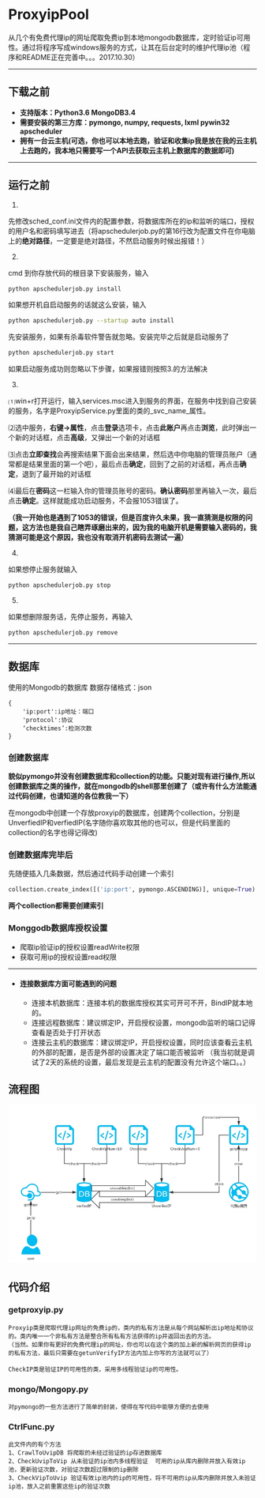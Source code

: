 # ProxyipPool
从几个有免费代理ip的网址爬取免费ip到本地mongodb数据库，定时验证ip可用性。通过将程序写成windows服务的方式，让其在后台定时的维护代理ip池（程序和README正在完善中。。。2017.10.30）

***
## 下载之前
* **支持版本：Python3.6 MongoDB3.4**
* **需要安装的第三方库：pymongo, numpy, requests, lxml pywin32 apscheduler**
* **拥有一台云主机(可选，你也可以本地去跑，验证和收集ip我是放在我的云主机上去跑的，我本地只需要写一个API去获取云主机上数据库的数据即可)**

***

## 运行之前
1.

先修改sched_conf.ini文件内的配置参数，将数据库所在的ip和监听的端口，授权的用户名和密码填写进去（将apschedulerjob.py的第16行改为配置文件在你电脑上的**绝对路径**，一定要是绝对路径，不然启动服务时候出报错！）

2.

cmd 到你存放代码的根目录下安装服务，输入 
```bash
python apschedulerjob.py install
```
如果想开机自启动服务的话就这么安装，输入
```bash
python apschedulerjob.py --startup auto install 
```
先安装服务，如果有杀毒软件警告就忽略。安装完毕之后就是启动服务了
```bash
python apschedulerjob.py start
```
如果启动服务成功则忽略以下步骤，如果报错则按照3.的方法解决

3.

⑴win+r打开运行，输入services.msc进入到服务的界面，在服务中找到自己安装的服务，名字是ProxyipService.py里面的类的\_svc\_name_属性。

⑵选中服务，**右键->属性**，点击**登录**选项卡，点击**此账户**再点击**浏览**，此时弹出一个新的对话框，点击**高级**，又弹出一个新的对话框

⑶点击**立即查找**会再搜索结果下面会出来结果，然后选中你电脑的管理员账户（通常都是结果里面的第一个吧），最后点击**确定**，回到了之前的对话框，再点击**确定**，退到了最开始的对话框

⑷最后在**密码**这一栏输入你的管理员账号的密码。**确认密码**那里再输入一次，最后点击**确定**。这样就能成功启动服务，不会报1053错误了。

__（我一开始也是遇到了1053的错误，但是百度许久未果，我一直猜测是权限的问题，这方法也是我自己瞎弄琢磨出来的，因为我的电脑开机是需要输入密码的，我猜测可能是这个原因，我也没有取消开机密码去测试一遍）__

4.
如果想停止服务就输入
```bash
python apschedulerjob.py stop
```

5.

如果想删除服务话，先停止服务，再输入
```bash
python apschedulerjob.py remove
```

***

## 数据库

使用的Mongodb的数据库
数据存储格式：json

    {
        'ip:port':ip地址：端口
        'protocol':协议
        ‘checktimes’:检测次数
    }
    
### 创建数据库    
__貌似pymongo并没有创建数据库和collection的功能。只能对现有进行操作,所以创建数据库之类的操作，就在mongodb的shell那里创建了（**或许有什么方法能通过代码创建，也请知道的各位教我一下**）__

在mongodb中创建一个存放proxyip的数据库，创建两个collection，分别是UnverfiedIP和verfiedIP(名字随你喜欢取其他的也可以，但是代码里面的collection的名字也得记得改)

### 创建数据库完毕后
先随便插入几条数据，然后通过代码手动创建一个索引
```python
collection.create_index([('ip:port', pymongo.ASCENDING)], unique=True)  # 创建索引
```
__两个collection都需要创建索引__

### Monggodb数据库授权设置
* 爬取ip验证ip的授权设置readWrite权限
* 获取可用ip的授权设置read权限
***

* #### 连接数据库方面可能遇到的问题

    * 连接本机数据库：连接本机的数据库授权其实可开可不开，BindIP就本地的。    
    * 连接远程数据库：建议绑定IP，开启授权设置，mongodb监听的端口记得查看是否处于打开状态
    * 连接云主机的数据库：建议绑定IP，开启授权设置，同时应该查看云主机的外部的配置，是否是外部的设置决定了端口能否被监听
    （我当初就是调试了2天的系统的设置，最后发现是云主机的配置没有允许这个端口。。）

## 流程图

![](https://github.com/coldezera/ProxyipPool/blob/master/image.jpg)

## 代码介绍
### getproxyip.py
    Proxyip类是爬取代理ip网址的免费ip的，类内的私有方法是从每个网站解析出ip地址和协议的。类内唯一一个非私有方法是整合所有私有方法获得的ip并返回出去的方法。
    （当然。如果你有更好的免费代理ip的网址，你也可以在这个类的加上新的解析网页的获得ip的私有方法，最后只需要在getunVerifyIP方法内加上你写的方法就可以了）
    
    CheckIP类是验证IP的可用性的类，采用多线程验证ip的可用性。

### mongo/Mongopy.py
    对pymongo的一些方法进行了简单的封装，使得在写代码中能够方便的去使用
    
### CtrlFunc.py
    此文件内的有个方法
    1、CrawlToUvipDB 将爬取的未经过验证的ip存进数据库
    2、CheckUvipToVip 从未验证的ip池内多线程验证  可用的ip从库内删除并放入有效ip池，更新验证次数，对验证次数超过限制的ip删除
    3、CheckVipToUvip 验证有效ip池内的ip的可用性，将不可用的ip从库内删除并放入未验证ip池，放入之前重置这些ip的验证次数


    
